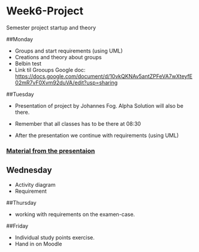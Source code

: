 # Week6-Project
Semester project startup and theory

##Monday
* Groups and start requirements (using UML)
* Creations and theory about groups
* Belbin test
* Link til Grooups Google doc: https://docs.google.com/document/d/10vkQKNAv5antZPFeVA7wXteyfE02mR7vF0Xvm92duVA/edit?usp=sharing

##Tuesday
* Presentation of project by Johannes Fog. Alpha Solution will also be there.
* Remember that all classes has to be there at 08:30

* After the presentation we continue with requirements (using UML)

### [Material from the presentaion](CompanyPresentation/PresentationDay.md)

## Wednesday
* Activity diagram
* Requirement

##Thursday
* working with requirements on the examen-case.

##Friday
* Individual study points exercise.
* Hand in on Moodle
